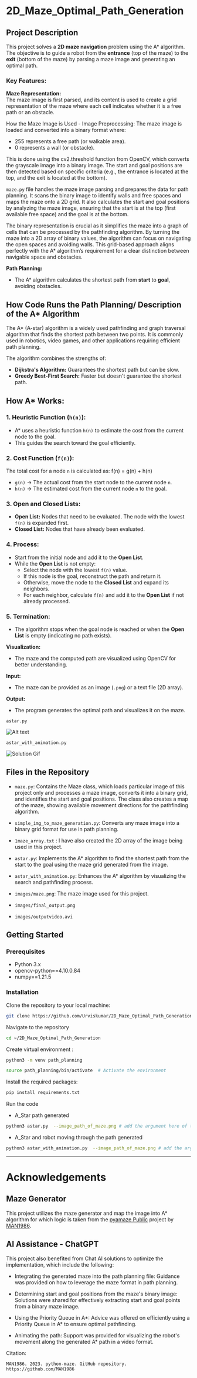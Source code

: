 # 2D_Maze_Optimal_Path_Generation

## Project Description
This project solves a **2D maze navigation** problem using the A* algorithm. The objective is to guide a robot from the **entrance** (top of the maze) to the **exit** (bottom of the maze) by parsing a maze image and generating an optimal path.

### **Key Features:**
**Maze Representation:** <br>
The maze image is first parsed, and its content is used to create a grid representation of the maze where each cell indicates whether it is a free path or an obstacle.<br>

How the Maze Image is Used - Image Preprocessing: The maze image is loaded and converted into a binary format where:<br>

 - 255 represents a free path (or walkable area).<br>
 - 0 represents a wall (or obstacle). <br>

This is done using the cv2.threshold function from OpenCV, which converts the grayscale image into a binary image. The start and goal positions are then detected based on specific criteria (e.g., the entrance is located at the top, and the exit is located at the bottom).<br>

`maze.py` file handles the maze image parsing and prepares the data for path planning.
It scans the binary image to identify walls and free spaces and maps the maze onto a 2D grid.
It also calculates the start and goal positions by analyzing the maze image, ensuring that the start is at the top (first available free space) and the goal is at the bottom.

The binary representation is crucial as it simplifies the maze into a graph of cells that can be processed by the pathfinding algorithm.
By turning the maze into a 2D array of binary values, the algorithm can focus on navigating the open spaces and avoiding walls. This grid-based approach aligns perfectly with the A* algorithm’s requirement for a clear distinction between navigable space and obstacles.

 **Path Planning:** 
- The A* algorithm calculates the shortest path from **start** to **goal**, avoiding obstacles.

## How Code Runs the Path Planning/ Description of the A* Algorithm
The A* (A-star) algorithm is a widely used pathfinding and graph traversal algorithm that finds the shortest path between two points. It is commonly used in robotics, video games, and other applications requiring efficient path planning. 

The algorithm combines the strengths of:
- **Dijkstra's Algorithm:** Guarantees the shortest path but can be slow.
- **Greedy Best-First Search:** Faster but doesn't guarantee the shortest path.

## How A* Works:

### 1. **Heuristic Function (`h(n)`):**
   - A* uses a heuristic function `h(n)` to estimate the cost from the current node to the goal.
   - This guides the search toward the goal efficiently.

### 2. **Cost Function (`f(n)`):**
   The total cost for a node `n` is calculated as:
   f(n) = g(n) + h(n)

- `g(n)` → The actual cost from the start node to the current node `n`.
- `h(n)` → The estimated cost from the current node `n` to the goal.

### 3. **Open and Closed Lists:**
- **Open List:** Nodes that need to be evaluated. The node with the lowest `f(n)` is expanded first.
- **Closed List:** Nodes that have already been evaluated.

### 4. **Process:**
- Start from the initial node and add it to the **Open List**.
- While the **Open List** is not empty:
  - Select the node with the lowest `f(n)` value.
  - If this node is the goal, reconstruct the path and return it.
  - Otherwise, move the node to the **Closed List** and expand its neighbors.
  - For each neighbor, calculate `f(n)` and add it to the **Open List** if not already processed.

### 5. **Termination:**
- The algorithm stops when the goal node is reached or when the **Open List** is empty (indicating no path exists).

**Visualization:** 
- The maze and the computed path are visualized using OpenCV for better understanding.

**Input:**
- The maze can be provided as an image (`.png`) or a text file (2D array).

**Output:**
- The program generates the optimal path and visualizes it on the maze.

`astar.py`

![Alt text](images/final_output.png)<br>


`astar_with_animation.py`

![Solution Gif](images/outputvideo.gif)<br>


## Files in the Repository
- `maze.py`: Contains the Maze class, which loads particular image of this project only and processes a maze image, converts it into a binary grid, and identifies the start and goal positions. The class also creates a map of the maze, showing available movement directions for the pathfinding algorithm.

- `simple_img_to_maze_generation.py`: Converts any maze image into a binary grid format for use in path planning.

- `1maze_array.txt` : I have also created the 2D array of the image being used in this project.

- `astar.py`: Implements the A* algorithm to find the shortest path from the start to the goal using the maze grid generated from the image.

- `astar_with_animation.py`: Enhances the A* algorithm by visualizing the search and pathfinding process.

- `images/maze.png`: The maze image used for this project.

- `images/final_output.png`

- `images/outputvideo.avi`


## Getting Started
### Prerequisites
- Python 3.x
- opencv-python==4.10.0.84
- numpy==1.21.5

### Installation
Clone the repository to your local machine:
```bash
git clone https://github.com/Urviskumar/2D_Maze_Optimal_Path_Generation.git
```
Navigate to the repository
```bash 
cd ~/2D_Maze_Optimal_Path_Generation
```
Create virtual environment :
```bash
python3 -m venv path_planning
```
```bash
source path_planning/bin/activate  # Activate the environment
```

Install the required packages:
```bash
pip install requirements.txt
```
Run the code<br>
- A_Star path generated
```bash
python3 astar.py  --image_path_of_maze.png # add the argument here of the image path
```

- A_Star and robot moving through the path generated
```bash
python3 astar_with_animation.py  --image_path_of_maze.png # add the argument here of the image path
```



---
# Acknowledgements

## Maze Generator
This project utilizes the maze generator and map the image into A* algorithm for which logic is taken from the [pyamaze Public](https://github.com/MAN1986/pyamaze/blob/main/pyamaze/pyamaze.py) project by [MAN1986](https://github.com/MAN1986). 

## AI Assistance - ChatGPT

This project also benefited from Chat AI solutions to optimize the implementation, which include the following:

- Integrating the generated maze into the path planning file: Guidance was provided on how to leverage the maze format in path planning.

- Determining start and goal positions from the maze's binary image: Solutions were shared for effectively extracting start and goal points from a binary maze image.

- Using the Priority Queue in A*: Advice was offered on efficiently using a Priority Queue in A* to ensure optimal pathfinding.

- Animating the path: Support was provided for visualizing the robot's movement along the generated A* path in a video format.

Citation:
```
MAN1986. 2023. python-maze. GitHub repository. https://github.com/MAN1986
```

